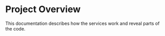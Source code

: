 # Project Overview

This documentation describes how the services work and reveal parts of the code.